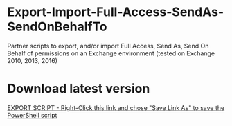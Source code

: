 # Export-Import-Full-Access-SendAs-SendOnBehalfTo
Partner scripts to export, and/or import Full Access, Send As, Send On Behalf of permissions on an Exchange environment (tested on Exchange 2010, 2013, 2016)

# Download latest version

[EXPORT SCRIPT - Right-Click this link and chose "Save Link As" to save the PowerShell script](https://raw.githubusercontent.com/SammyKrosoft/Export-Import-Full-Access-SendAs-SendOnBehalfTo/master/Export-MailboxFASAPermissions.ps1)
